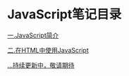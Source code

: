 # JavaScript笔记目录

[一.JavaScript简介](https://www.cnblogs.com/mapengfei247/p/11079622.html)

[二.在HTML中使用JavaScript](https://www.cnblogs.com/mapengfei247/p/11079944.html)

[...持续更新中，敬请期待](#)

